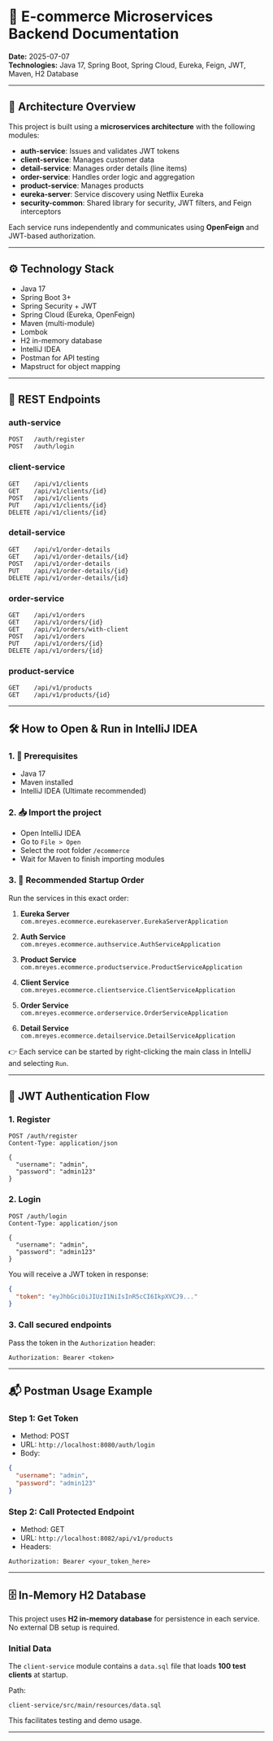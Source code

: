 # 🛒 E-commerce Microservices Backend Documentation

**Date:** 2025-07-07  
**Technologies:** Java 17, Spring Boot, Spring Cloud, Eureka, Feign, JWT, Maven, H2 Database

---

## 📐 Architecture Overview

This project is built using a **microservices architecture** with the following modules:

- **auth-service**: Issues and validates JWT tokens
- **client-service**: Manages customer data
- **detail-service**: Manages order details (line items)
- **order-service**: Handles order logic and aggregation
- **product-service**: Manages products
- **eureka-server**: Service discovery using Netflix Eureka
- **security-common**: Shared library for security, JWT filters, and Feign interceptors

Each service runs independently and communicates using **OpenFeign** and JWT-based authorization.

---

## ⚙️ Technology Stack

- Java 17
- Spring Boot 3+
- Spring Security + JWT
- Spring Cloud (Eureka, OpenFeign)
- Maven (multi-module)
- Lombok
- H2 in-memory database
- IntelliJ IDEA
- Postman for API testing
- Mapstruct for object mapping

---

## 🔌 REST Endpoints

### auth-service
```http
POST   /auth/register
POST   /auth/login
```

### client-service
```http
GET    /api/v1/clients
GET    /api/v1/clients/{id}
POST   /api/v1/clients
PUT    /api/v1/clients/{id}
DELETE /api/v1/clients/{id}
```

### detail-service
```http
GET    /api/v1/order-details
GET    /api/v1/order-details/{id}
POST   /api/v1/order-details
PUT    /api/v1/order-details/{id}
DELETE /api/v1/order-details/{id}
```

### order-service
```http
GET    /api/v1/orders
GET    /api/v1/orders/{id}
GET    /api/v1/orders/with-client
POST   /api/v1/orders
PUT    /api/v1/orders/{id}
DELETE /api/v1/orders/{id}
```

### product-service
```http
GET    /api/v1/products
GET    /api/v1/products/{id}
```

---

## 🛠 How to Open & Run in IntelliJ IDEA

### 1. 🧾 Prerequisites

- Java 17
- Maven installed
- IntelliJ IDEA (Ultimate recommended)

### 2. 📥 Import the project

- Open IntelliJ IDEA
- Go to `File > Open`
- Select the root folder `/ecommerce`
- Wait for Maven to finish importing modules

### 3. 🚀 Recommended Startup Order

Run the services in this exact order:

1. **Eureka Server**  
   `com.mreyes.ecommerce.eurekaserver.EurekaServerApplication`

2. **Auth Service**  
   `com.mreyes.ecommerce.authservice.AuthServiceApplication`

3. **Product Service**  
   `com.mreyes.ecommerce.productservice.ProductServiceApplication`

4. **Client Service**  
   `com.mreyes.ecommerce.clientservice.ClientServiceApplication`

5. **Order Service**  
   `com.mreyes.ecommerce.orderservice.OrderServiceApplication`

6. **Detail Service**  
   `com.mreyes.ecommerce.detailservice.DetailServiceApplication`

👉 Each service can be started by right-clicking the main class in IntelliJ and selecting `Run`.

---

## 🔐 JWT Authentication Flow

### 1. Register

```http
POST /auth/register
Content-Type: application/json

{
  "username": "admin",
  "password": "admin123"
}
```

### 2. Login

```http
POST /auth/login
Content-Type: application/json

{
  "username": "admin",
  "password": "admin123"
}
```

You will receive a JWT token in response:

```json
{
  "token": "eyJhbGciOiJIUzI1NiIsInR5cCI6IkpXVCJ9..."
}
```

### 3. Call secured endpoints

Pass the token in the `Authorization` header:

```http
Authorization: Bearer <token>
```

---

## 📬 Postman Usage Example

### Step 1: Get Token

- Method: POST
- URL: `http://localhost:8080/auth/login`
- Body:

```json
{
  "username": "admin",
  "password": "admin123"
}
```

### Step 2: Call Protected Endpoint

- Method: GET
- URL: `http://localhost:8082/api/v1/products`
- Headers:

```
Authorization: Bearer <your_token_here>
```

---

## 🗄️ In-Memory H2 Database

This project uses **H2 in-memory database** for persistence in each service. No external DB setup is required.

### Initial Data

The `client-service` module contains a `data.sql` file that loads **100 test clients** at startup.

Path:
```
client-service/src/main/resources/data.sql
```

This facilitates testing and demo usage.

---
